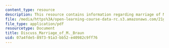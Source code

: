 ```yaml
---
content_type: resource
description: This resource contains information regarding marriage of M. Braun.
file: /media/https%3A/open-learning-course-data-rc.s3.amazonaws.com/21g-056-visual-histories-german-cinema-1945-to-present-fall-2003/07a4fde5897391a3bb52e40982c9ff76_MIT21G_056F03_marriage_of.pdf
file_type: application/pdf
resourcetype: Document
title: Discuss_Marriage_of_M._Braun
uid: 07a4fde5-8973-91a3-bb52-e40982c9ff76
---
```

